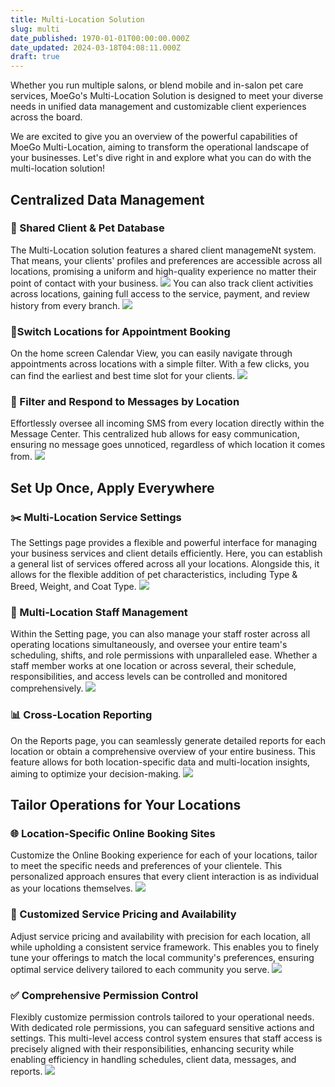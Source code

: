 ```yaml
---
title: Multi-Location Solution
slug: multi
date_published: 1970-01-01T00:00:00.000Z
date_updated: 2024-03-18T04:08:11.000Z
draft: true
---
```


Whether you run multiple salons, or blend mobile and in-salon pet care services, MoeGo's Multi-Location Solution is designed to meet your diverse needs in unified data management and customizable client experiences across the board.

We are excited to give you an overview of the powerful capabilities of MoeGo Multi-Location, aiming to transform the operational landscape of your businesses. Let's dive right in and explore what you can do with the multi-location solution!

## Centralized Data Management

### 🐶 Shared Client & Pet Database

The Multi-Location solution features a shared client managemeNt system. That means, your clients' profiles and preferences are accessible across all locations, promising a uniform and high-quality experience no matter their point of contact with your business.
![](__GHOST_URL__/content/images/2024/03/CleanShot-2024-03-17-at-19.33.54.gif)
You can also track client activities across locations, gaining full access to the service, payment, and review history from every branch.
![](__GHOST_URL__/content/images/2024/03/CleanShot-2024-03-17-at-19.39.46.gif)
### 📍Switch Locations for Appointment Booking 

On the home screen Calendar View, you can easily navigate through appointments across locations with a simple filter. With a few clicks, you can find the earliest and best time slot for your clients.
![](__GHOST_URL__/content/images/2024/03/CleanShot-2024-03-17-at-19.43.30.gif)
### 💌 Filter and Respond to Messages by Location

Effortlessly oversee all incoming SMS from every location directly within the Message Center. This centralized hub allows for easy communication, ensuring no message goes unnoticed, regardless of which location it comes from.
![](__GHOST_URL__/content/images/2024/03/CleanShot-2024-03-17-at-23.55.28.png)
## Set Up Once, Apply Everywhere

### ✂️ Multi-Location Service Settings

The Settings page provides a flexible and powerful interface for managing your business services and client details efficiently. Here, you can establish a general list of services offered across all your locations. Alongside this, it allows for the flexible addition of pet characteristics, including Type & Breed, Weight, and Coat Type.
![](__GHOST_URL__/content/images/2024/03/CleanShot-2024-03-17-at-23.55.48.gif)
### 👥 Multi-Location Staff Management

Within the Setting page, you can also manage your staff roster across all operating locations simultaneously, and oversee your entire team's scheduling, shifts, and role permissions with unparalleled ease. Whether a staff member works at one location or across several, their schedule, responsibilities, and access levels can be controlled and monitored comprehensively.
![](__GHOST_URL__/content/images/2024/03/CleanShot-2024-03-17-at-23.56.36.gif)
### 📊 Cross-Location Reporting

On the Reports page, you can seamlessly generate detailed reports for each location or obtain a comprehensive overview of your entire business. This feature allows for both location-specific data and multi-location insights, aiming to optimize your decision-making.
![](__GHOST_URL__/content/images/2024/03/CleanShot-2024-03-17-at-23.59.43.gif)
## Tailor Operations for Your Locations

### 🌐 Location-Specific Online Booking Sites

Customize the Online Booking experience for each of your locations, tailor to meet the specific needs and preferences of your clientele. This personalized approach ensures that every client interaction is as individual as your locations themselves.
![](__GHOST_URL__/content/images/2024/03/CleanShot-2024-03-18-at-00.01.46.gif)
### 🛒 Customized Service Pricing and Availability

Adjust service pricing and availability with precision for each location, all while upholding a consistent service framework. This enables you to finely tune your offerings to match the local community's preferences, ensuring optimal service delivery tailored to each community you serve.
![](__GHOST_URL__/content/images/2024/03/CleanShot-2024-03-18-at-00.04.06.gif)
### ✅ Comprehensive Permission Control 

Flexibly customize permission controls tailored to your operational needs. With dedicated role permissions, you can safeguard sensitive actions and settings. This multi-level access control system ensures that staff access is precisely aligned with their responsibilities, enhancing security while enabling efficiency in handling schedules, client data, messages, and reports.
![](__GHOST_URL__/content/images/2024/03/CleanShot-2024-03-18-at-00.06.35.gif)
